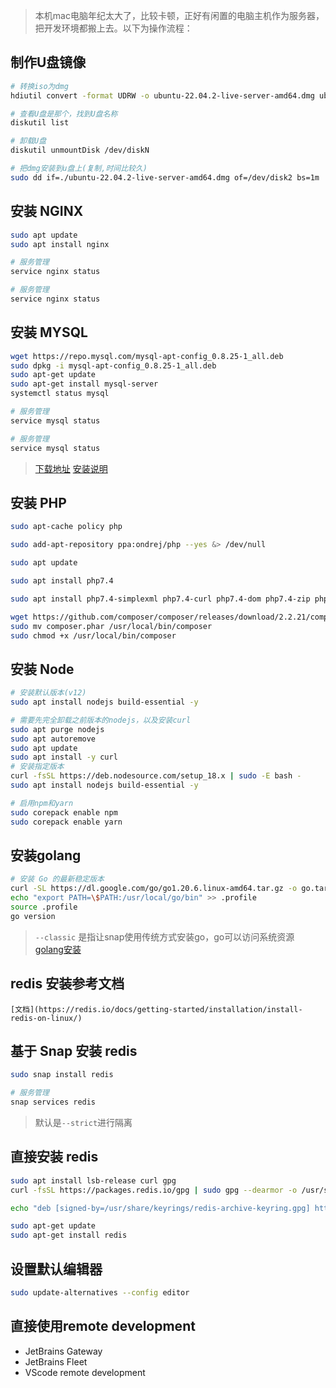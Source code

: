 > 本机mac电脑年纪太大了，比较卡顿，正好有闲置的电脑主机作为服务器，把开发环境都搬上去。以下为操作流程：

## 制作U盘镜像
```bash
# 转换iso为dmg
hdiutil convert -format UDRW -o ubuntu-22.04.2-live-server-amd64.dmg ubuntu-22.04.2-live-server-amd64.iso

# 查看U盘是那个，找到U盘名称
diskutil list

# 卸载U盘
diskutil unmountDisk /dev/diskN

# 把dmg安装到u盘上(复制,时间比较久)
sudo dd if=./ubuntu-22.04.2-live-server-amd64.dmg of=/dev/disk2 bs=1m
```

## 安装 NGINX
```bash
sudo apt update
sudo apt install nginx

# 服务管理
service nginx status

# 服务管理
service nginx status
```

## 安装 MYSQL
```bash
wget https://repo.mysql.com/mysql-apt-config_0.8.25-1_all.deb
sudo dpkg -i mysql-apt-config_0.8.25-1_all.deb
sudo apt-get update
sudo apt-get install mysql-server
systemctl status mysql

# 服务管理
service mysql status

# 服务管理
service mysql status
```

> [下载地址](https://dev.mysql.com/downloads/repo/apt/)
> [安装说明](https://dev.mysql.com/doc/mysql-apt-repo-quick-guide/en/)

## 安装 PHP
```bash
sudo apt-cache policy php

sudo add-apt-repository ppa:ondrej/php --yes &> /dev/null

sudo apt update

sudo apt install php7.4

sudo apt install php7.4-simplexml php7.4-curl php7.4-dom php7.4-zip php7.4-swoole  php7.4-redis -y

wget https://github.com/composer/composer/releases/download/2.2.21/composer.phar
sudo mv composer.phar /usr/local/bin/composer
sudo chmod +x /usr/local/bin/composer 
```

## 安装 Node

```bash
# 安装默认版本(v12)
sudo apt install nodejs build-essential -y

# 需要先完全卸载之前版本的nodejs，以及安装curl
sudo apt purge nodejs
sudo apt autoremove 
sudo apt update
sudo apt install -y curl
# 安装指定版本
curl -fsSL https://deb.nodesource.com/setup_18.x | sudo -E bash -
sudo apt install nodejs build-essential -y

# 启用npm和yarn
sudo corepack enable npm
sudo corepack enable yarn
```

## 安装golang
```bash
# 安装 Go 的最新稳定版本
curl -SL https://dl.google.com/go/go1.20.6.linux-amd64.tar.gz -o go.tar.gz && sudo tar -C /usr/local -xzf go.tar.gz
echo "export PATH=\$PATH:/usr/local/go/bin" >> .profile
source .profile
go version
```
> `--classic` 是指让snap使用传统方式安装go，go可以访问系统资源  
> [golang安装](https://go.dev/doc/install)

## redis 安装参考文档

    [文档](https://redis.io/docs/getting-started/installation/install-redis-on-linux/)

## 基于 Snap 安装 redis
```bash
sudo snap install redis

# 服务管理
snap services redis
```
> 默认是`--strict`进行隔离

## 直接安装 redis
```bash
sudo apt install lsb-release curl gpg
curl -fsSL https://packages.redis.io/gpg | sudo gpg --dearmor -o /usr/share/keyrings/redis-archive-keyring.gpg

echo "deb [signed-by=/usr/share/keyrings/redis-archive-keyring.gpg] https://packages.redis.io/deb $(lsb_release -cs) main" | sudo tee /etc/apt/sources.list.d/redis.list

sudo apt-get update
sudo apt-get install redis
```

## 设置默认编辑器

```bash
sudo update-alternatives --config editor
```

## 直接使用remote development

- JetBrains Gateway
- JetBrains Fleet
- VScode remote development
